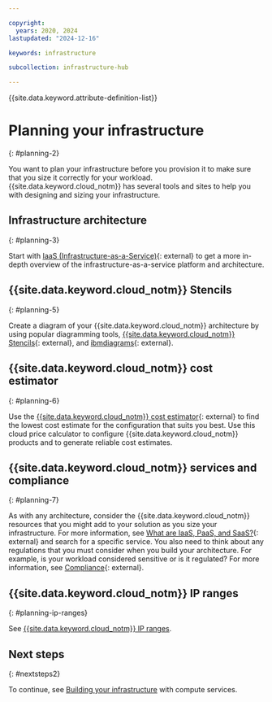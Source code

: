 ```yaml
---

copyright:
  years: 2020, 2024
lastupdated: "2024-12-16"

keywords: infrastructure

subcollection: infrastructure-hub

---
```


{{site.data.keyword.attribute-definition-list}}

# Planning your infrastructure
{: #planning-2}

You want to plan your infrastructure before you provision it to make sure that you size it correctly for your workload. {{site.data.keyword.cloud_notm}} has several tools and sites to help you with designing and sizing your infrastructure.

## Infrastructure architecture
{: #planning-3}

Start with [IaaS (Infrastructure-as-a-Service)](https://www.ibm.com/think/topics/iaas){: external} to get a more in-depth overview of the infrastructure-as-a-service platform and architecture.

## {{site.data.keyword.cloud_notm}} Stencils
{: #planning-5}

Create a diagram of your {{site.data.keyword.cloud_notm}} architecture by using popular diagramming tools, [{{site.data.keyword.cloud_notm}} Stencils](https://github.com/IBM-Cloud/architecture-icons){: external}, and [ibmdiagrams](https://github.com/ibm/ibmdiagrams){: external}.

## {{site.data.keyword.cloud_notm}} cost estimator
{: #planning-6}

Use the [{{site.data.keyword.cloud_notm}} cost estimator](https://www.ibm.com/cloud/cloud-calculator){: external} to find the lowest cost estimate for the configuration that suits you best. Use this cloud price calculator to configure {{site.data.keyword.cloud_notm}} products and to generate reliable cost estimates.

## {{site.data.keyword.cloud_notm}} services and compliance
{: #planning-7}

As with any architecture, consider the {{site.data.keyword.cloud_notm}} resources that you might add to your solution as you size your infrastructure. For more information, see [What are IaaS, PaaS, and SaaS?](https://www.ibm.com/think/topics/iaas-paas-saas){: external} and search for a specific service. You also need to think about any regulations that you must consider when you build your architecture. For example, is your workload considered sensitive or is it regulated? For more information, see [Compliance](https://www.ibm.com/cloud/compliance){: external}.

## {{site.data.keyword.cloud_notm}} IP ranges
{: #planning-ip-ranges}

See [{{site.data.keyword.cloud_notm}} IP ranges](/docs/infrastructure-hub?topic=infrastructure-hub-ibm-cloud-ip-ranges).

## Next steps
{: #nextsteps2}

To continue, see [Building your infrastructure](/docs/infrastructure-hub?topic=infrastructure-hub-compute) with compute services.
